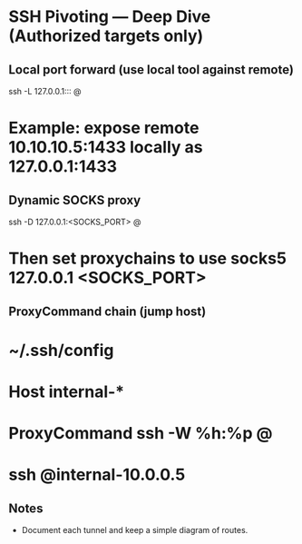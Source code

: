 # SSH Pivoting — Deep Dive (Authorized targets only)

## Local port forward (use local tool against remote)
ssh -L 127.0.0.1:<LPORT>:<RHOST>:<RPORT> <USER>@<JUMP>
# Example: expose remote 10.10.10.5:1433 locally as 127.0.0.1:1433

## Dynamic SOCKS proxy
ssh -D 127.0.0.1:<SOCKS_PORT> <USER>@<JUMP>
# Then set proxychains to use socks5 127.0.0.1 <SOCKS_PORT>

## ProxyCommand chain (jump host)
# ~/.ssh/config
# Host internal-*
#   ProxyCommand ssh -W %h:%p <USER>@<JUMP>
# ssh <USER>@internal-10.0.0.5

## Notes
- Document each tunnel and keep a simple diagram of routes.
